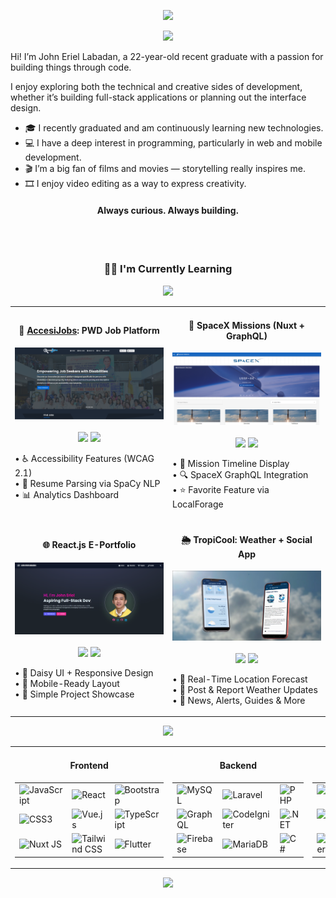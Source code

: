 <div style="width:100%" align="center">

![](https://capsule-render.vercel.app/api?type=waving&color=0:1E90FF,100:00FFB2&fontColor=ffffff&height=200&width=400&section=header&text=Hi%2C%20I%27m%20John%20Eriel%20Labadan%20👋&fontSize=50&animation=scaleIn&fontAlignY=35&desc=Full%20Stack%20Developer%20for%20Web%20and%20Mobile&descSize=20&descAlignY=55&descAlign=50)

<img src="https://capsule-render.vercel.app/api?type=waving&color=0:1E90FF,100:00FFB2&fontColor=ffffff&height=80&fontSize=45&fontAlignY=35&text=About%20%Me" />

<div align="left">
  <p>Hi! I’m John Eriel Labadan, a 22-year-old recent graduate with a passion for building things through code.</p>
  <p>I enjoy exploring both the technical and creative sides of development, whether it’s building full-stack applications or planning out the interface design.</p>
</div>

<div align="left">
  <ul>
    <li>🎓 I recently graduated and am continuously learning new technologies.</li>
    <li>💻 I have a deep interest in programming, particularly in web and mobile development.</li>
    <li>🎬 I’m a big fan of films and movies — storytelling really inspires me.</li>
    <li>🎞️ I enjoy video editing as a way to express creativity.</li>
  </ul>
</div>



<h4>Always curious. Always building.</h4>
<br>
<br>

###
<section align="center">
  <h3>👨‍💻 I'm Currently Learning</h3>
  <img src="https://capsule-render.vercel.app/api?type=waving&color=0:1E90FF,100:00FFB2&fontColor=ffffff&height=80&fontSize=45&fontAlignY=35&text=Vue.Js%20%7C%20Laravel%20Livewire" />
</section>

<!-- Featured Projects Section -->
<table>
  <tr>
    <td width="50%">
      <h4 align="center">🧩 <u>AccesiJobs</u>: PWD Job Platform</h4>
      <div align="center">  
        <img src="acjobsphss.png" width="100%" alt="AccesiJobs Project"/>
        <br><br>
        <a href="#"><img src="https://img.shields.io/badge/View_on_GitHub-2ea44f?style=for-the-badge&logo=github"/></a>
        <a href="#"><img src="https://img.shields.io/badge/Live_Demo-brightgreen?style=for-the-badge&logo=vercel"/></a>
      </div>
      <p>
        • ♿️ Accessibility Features (WCAG 2.1)<br>
        • 🧠 Resume Parsing via SpaCy NLP<br>
        • 📊 Analytics Dashboard
      </p>
    </td>
    <td width="50%">
      <h4 align="center">🚀 SpaceX Missions (Nuxt + GraphQL)</h4>
      <div align="center">  
        <img src="spacexss.png" width="100%" alt="AccesiJobs Project"/>
        <br><br>
        <a href="#"><img src="https://img.shields.io/badge/View_on_GitHub-2ea44f?style=for-the-badge&logo=github"/></a>
        <a href="#"><img src="https://img.shields.io/badge/Live_Demo-brightgreen?style=for-the-badge&logo=vercel"/></a>
      </div>
      <p>
        • 📅 Mission Timeline Display<br>
        • 🔍 SpaceX GraphQL Integration<br>
        • ⭐ Favorite Feature via LocalForage
      </p>
    </td>
  </tr>
  <tr>
    <td width="50%">
      <h4 align="center">🌐 React.js E-Portfolio</h4>
      <div align="center">  
        <img src="portfolioss.png" width="100%" alt="AccesiJobs Project"/>
        <br><br>
        <a href="#"><img src="https://img.shields.io/badge/View_on_GitHub-2ea44f?style=for-the-badge&logo=github"/></a>
        <a href="#"><img src="https://img.shields.io/badge/Live_Demo-brightgreen?style=for-the-badge&logo=vercel"/></a>
      </div>
      <p>
        • 🎨 Daisy UI + Responsive Design<br>
        • 📱 Mobile-Ready Layout<br>
        • 📁 Simple Project Showcase
      </p>
    </td>
    <td width="50%">
      <h4 align="center">🌦️ TropiCool: Weather + Social App</h4>
      <div align="center">  
        <img src="tropicoolss.png" width="100%" alt="AccesiJobs Project"/>
        <br><br>
        <a href="#"><img src="https://img.shields.io/badge/View_on_GitHub-2ea44f?style=for-the-badge&logo=github"/></a>
        <a href="#"><img src="https://img.shields.io/badge/Live_Demo-brightgreen?style=for-the-badge&logo=vercel"/></a>
      </div>
      <p>
        • 📍 Real-Time Location Forecast<br>
        • 💬 Post & Report Weather Updates<br>
        • 📰 News, Alerts, Guides & More
      </p>
    </td>
  </tr>
</table>



![](https://capsule-render.vercel.app/api?type=venom&height=150&text=💻%20Tech%20Stack&fontSize=40&color=0:00FFB2,100:1E90FF&stroke=00FFB2)

<table width="100%">
  <tr valign="top">
    <!-- Frontend -->
    <td width="33%">
      <h4 align="center">Frontend</h4>
      <table width="100%">
        <tr>
          <td><img src="https://profilinator.rishav.dev/skills-assets/javascript-original.svg" alt="JavaScript" height="55" /></td>
          <td><img src="https://profilinator.rishav.dev/skills-assets/react-original-wordmark.svg" alt="React" height="=55" /></td>
          <td><img src="https://profilinator.rishav.dev/skills-assets/bootstrap-plain.svg" alt="Bootstrap" height="55" /></td>
        </tr>
        <tr>
          <td><img src="https://profilinator.rishav.dev/skills-assets/css3-original-wordmark.svg" alt="CSS3" height="55" /></td>
          <td><img src="https://profilinator.rishav.dev/skills-assets/vuejs-original-wordmark.svg" alt="Vue.js" height="55" /></td>
          <td><img src="https://profilinator.rishav.dev/skills-assets/typescript-original.svg" alt="TypeScript" height="55" /></td>
        </tr>
        <tr>
          <td><img src="https://profilinator.rishav.dev/skills-assets/nuxt.png" alt="Nuxt JS" height="55" /></td>
          <td><img src="https://profilinator.rishav.dev/skills-assets/tailwindcss.svg" alt="Tailwind CSS" height="55" /></td>
          <td><img src="https://profilinator.rishav.dev/skills-assets/flutterio-icon.svg" alt="Flutter" height="55" /></td>
        </tr>
      </table>
    </td>
    <!-- Backend -->
    <td width="33%">
      <h4 align="center">Backend</h4>
      <table width="100%">
        <tr>
          <td><img src="https://profilinator.rishav.dev/skills-assets/mysql-original-wordmark.svg" alt="MySQL" height="55" /></td>
          <td><img src="https://profilinator.rishav.dev/skills-assets/laravel-plain-wordmark.svg" alt="Laravel" height="55" /></td>
          <td><img src="https://profilinator.rishav.dev/skills-assets/php-original.svg" alt="PHP" height="55" /></td>
        </tr>
        <tr>
          <td><img src="https://profilinator.rishav.dev/skills-assets/graphql.png" alt="GraphQL" height="55" /></td>
          <td><img src="https://profilinator.rishav.dev/skills-assets/codeigniter.svg" alt="CodeIgniter" height="55" /></td>
          <td><img src="https://profilinator.rishav.dev/skills-assets/dot-net-original-wordmark.svg" alt=".NET" height="55" /></td>
        </tr>
        <tr>
          <td><img src="https://profilinator.rishav.dev/skills-assets/firebase.png" alt="Firebase" height="55" /></td>
          <td><img src="https://profilinator.rishav.dev/skills-assets/mariadb.png" alt="MariaDB" height="55" /></td>
          <td><img src="https://profilinator.rishav.dev/skills-assets/csharp-original.svg" alt="C#" height="55" /></td>
        </tr>
      </table>
    </td>
    <!-- Tools -->
    <td width="33%">
      <h4 align="center">Tools Used</h4>
      <table width="100%">
        <tr>
          <td><img src="https://profilinator.rishav.dev/skills-assets/git-scm-icon.svg" alt="Git" height="55" /></td>
          <td><img src="https://profilinator.rishav.dev/skills-assets/gnu_bash-icon.svg" alt="Bash" height="55" /></td>
          <td><img src="https://profilinator.rishav.dev/skills-assets/google_cloud-icon.svg" alt="GCP" height="55" /></td>
        </tr>
        <tr>
          <td><img src="https://profilinator.rishav.dev/skills-assets/figma-icon.svg" alt="Figma" height="55" /></td>
          <td><img src="https://profilinator.rishav.dev/skills-assets/xampp.png" alt="XAMPP" height="55" /></td>
          <td><img src="https://profilinator.rishav.dev/skills-assets/aftereffects.png" alt="After Effects" height="55" /></td>
        </tr>
        <tr>
          <td><img src="https://profilinator.rishav.dev/skills-assets/adobepremierepro.png" alt="Premiere Pro" height="55" /></td>
          <td></td>
          <td></td>
        </tr>
      </table>
    </td>
  </tr>
</table>



    
  ![](https://capsule-render.vercel.app/api?type=waving&color=0:1E90FF,100:00FFB2&height=150&section=footer&text=🙏%20Thank%20You%20for%20Visiting&fontSize=20&fontColor=ffffff&animation=scaleIn&fontAlignY=60&desc=%22Strive%20not%20to%20be%20a%20success%2C%20but%20rather%20to%20be%20of%20value.%22%20-%20Albert%20Einstein&descSize=18&descAlignY=80&descAlign=50)



  
</div>
</div>






   
   







